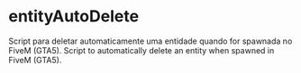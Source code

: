 # entityAutoDelete
Script para deletar automaticamente uma entidade quando for spawnada no FiveM (GTA5). 
Script to automatically delete an entity when spawned in FiveM (GTA5).
